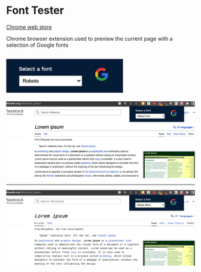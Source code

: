 # Font Tester

[Chrome web store](https://chrome.google.com/webstore/detail/font-tester/imccahjhfnnifmcmfelbcijnilebgggg)

Chrome browser extension used to preview the current page with a selection of Google fonts

## ![Extension popup](./images/GFT-popup.png)

![App screenshot 1](./images/GFT-screenshot1.png)  
  
---  

![App screenshot 2](./images/GFT-screenshot2.png)
